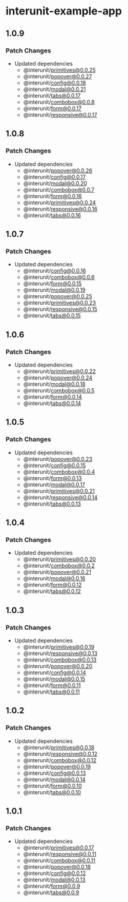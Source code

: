 # interunit-example-app

## 1.0.9

### Patch Changes

- Updated dependencies
  - @interunit/primitives@0.0.25
  - @interunit/popover@0.0.27
  - @interunit/config@0.0.18
  - @interunit/modal@0.0.21
  - @interunit/tabs@0.0.17
  - @interunit/combobox@0.0.8
  - @interunit/form@0.0.17
  - @interunit/responsive@0.0.17

## 1.0.8

### Patch Changes

- Updated dependencies
  - @interunit/popover@0.0.26
  - @interunit/config@0.0.17
  - @interunit/modal@0.0.20
  - @interunit/combobox@0.0.7
  - @interunit/form@0.0.16
  - @interunit/primitives@0.0.24
  - @interunit/responsive@0.0.16
  - @interunit/tabs@0.0.16

## 1.0.7

### Patch Changes

- Updated dependencies
  - @interunit/config@0.0.16
  - @interunit/combobox@0.0.6
  - @interunit/form@0.0.15
  - @interunit/modal@0.0.19
  - @interunit/popover@0.0.25
  - @interunit/primitives@0.0.23
  - @interunit/responsive@0.0.15
  - @interunit/tabs@0.0.15

## 1.0.6

### Patch Changes

- Updated dependencies
  - @interunit/primitives@0.0.22
  - @interunit/popover@0.0.24
  - @interunit/modal@0.0.18
  - @interunit/combobox@0.0.5
  - @interunit/form@0.0.14
  - @interunit/tabs@0.0.14

## 1.0.5

### Patch Changes

- Updated dependencies
  - @interunit/popover@0.0.23
  - @interunit/config@0.0.15
  - @interunit/combobox@0.0.4
  - @interunit/form@0.0.13
  - @interunit/modal@0.0.17
  - @interunit/primitives@0.0.21
  - @interunit/responsive@0.0.14
  - @interunit/tabs@0.0.13

## 1.0.4

### Patch Changes

- Updated dependencies
  - @interunit/primitives@0.0.20
  - @interunit/combobox@0.0.2
  - @interunit/popover@0.0.21
  - @interunit/modal@0.0.16
  - @interunit/form@0.0.12
  - @interunit/tabs@0.0.12

## 1.0.3

### Patch Changes

- Updated dependencies
  - @interunit/primitives@0.0.19
  - @interunit/responsive@0.0.13
  - @interunit/combobox@0.0.13
  - @interunit/popover@0.0.20
  - @interunit/config@0.0.14
  - @interunit/modal@0.0.15
  - @interunit/form@0.0.11
  - @interunit/tabs@0.0.11

## 1.0.2

### Patch Changes

- Updated dependencies
  - @interunit/primitives@0.0.18
  - @interunit/responsive@0.0.12
  - @interunit/combobox@0.0.12
  - @interunit/popover@0.0.19
  - @interunit/config@0.0.13
  - @interunit/modal@0.0.14
  - @interunit/form@0.0.10
  - @interunit/tabs@0.0.10

## 1.0.1

### Patch Changes

- Updated dependencies
  - @interunit/primitives@0.0.17
  - @interunit/responsive@0.0.11
  - @interunit/combobox@0.0.11
  - @interunit/popover@0.0.18
  - @interunit/config@0.0.12
  - @interunit/modal@0.0.13
  - @interunit/form@0.0.9
  - @interunit/tabs@0.0.9
